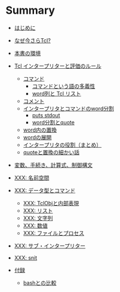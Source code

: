 # Summary

- [はじめに](./index.md)
- [なぜ今さらTcl?](./why_tcl_now.md)
- [本書の環境](./environment.md)
- [Tcl インタープリターと評価のルール](./evaluation_rule.md)
  - [コマンド](./tcl_command.md)
    - [コマンドという語の多義性](./command_command_command.md)
    - [word列と Tcl リスト](./tcl_list.md)
  - [コメント](./comment.md)
  - [インタープリタとコマンドのword分割](./tcl_wordbreaking.md)
    - [puts stdout](./puts.md)
    - [word分割とquote](./word_breaking_and_quoting.md)
  - [word内の置換](./substitution.md)
  - [wordの展開](./arg_expansion.md)
  - [インタープリタの役割（まとめ）](./tcl_interp_overall.md)
  - [quoteと置換の細かい話](./quote.md)
- [変数、手続き、計算式、制御構文](./proc_expr_control.md)
- [XXX: 名前空間]()
- [XXX: データ型とコマンド]()
  - [XXX: TclObjと内部表現]()
  - [XXX: リスト]()
  - [XXX: 文字列]()
  - [XXX: 数値]()
  - [XXX: ファイルとプロセス]()
- [XXX: サブ・インタープリター]()
- [XXX: snit]()

- [付録](appendix.md)
  - [bashとの比較](./comparison_with_bash.md)
